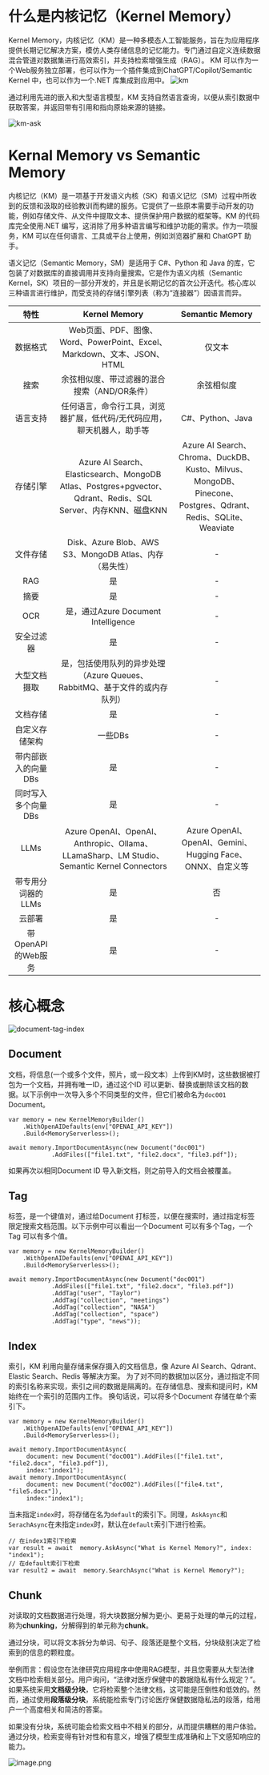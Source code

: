 # 什么是内核记忆（Kernel Memory）

Kernel Memory，内核记忆（KM）是一种多模态人工智能服务，旨在为应用程序提供长期记忆解决方案，模仿人类存储信息的记忆能力。专门通过自定义连续数据混合管道对数据集进行高效索引，并支持检索增强生成（RAG）。
KM 可以作为一个Web服务独立部署，也可以作为一个插件集成到ChatGPT/Copilot/Semantic Kernel 中，也可以作为一个.NET 库集成到应用中。
![km](attachment:image.png)

通过利用先进的嵌入和大型语言模型，KM 支持自然语言查询，以便从索引数据中获取答案，并返回带有引用和指向原始来源的链接。

![km-ask](attachment:image-2.png)


# Kernal Memory vs Semantic Memory

内核记忆（KM）是一项基于开发语义内核（SK）和语义记忆（SM）过程中所收到的反馈和汲取的经验教训而构建的服务。它提供了一些原本需要手动开发的功能，例如存储文件、从文件中提取文本、提供保护用户数据的框架等。KM 的代码库完全使用.NET 编写，这消除了用多种语言编写和维护功能的需求。作为一项服务，KM 可以在任何语言、工具或平台上使用，例如浏览器扩展和 ChatGPT 助手。

语义记忆（Semantic Memory，SM）是适用于 C#、Python 和 Java 的库，它包装了对数据库的直接调用并支持向量搜索。它是作为语义内核（Semantic Kernel，SK）项目的一部分开发的，并且是长期记忆的首次公开迭代。核心库以三种语言进行维护，而受支持的存储引擎列表（称为“连接器”）因语言而异。

| 特性 | Kernel Memory | Semantic Memory |
| :--: | :--: | :--: |
| 数据格式 | Web页面、PDF、图像、Word、PowerPoint、Excel、Markdown、文本、JSON、HTML | 仅文本 |
| 搜索 | 余弦相似度、带过滤器的混合搜索（AND/OR条件） | 余弦相似度 |
| 语言支持 | 任何语言，命令行工具，浏览器扩展，低代码/无代码应用，聊天机器人，助手等 | C#、Python、Java |
| 存储引擎 | Azure AI Search、Elasticsearch、MongoDB Atlas、Postgres+pgvector、Qdrant、Redis、SQL Server、内存KNN、磁盘KNN | Azure AI Search、Chroma、DuckDB、Kusto、Milvus、MongoDB、Pinecone、Postgres、Qdrant、Redis、SQLite、Weaviate |
| 文件存储 | Disk、Azure Blob、AWS S3、MongoDB Atlas、内存（易失性） | - |
| RAG | 是 | - |
| 摘要 | 是 | - |
| OCR | 是，通过Azure Document Intelligence | - |
| 安全过滤器 | 是 | - |
| 大型文档摄取 | 是，包括使用队列的异步处理（Azure Queues、RabbitMQ、基于文件的或内存队列） | - |
| 文档存储 | 是 | - |
| 自定义存储架构 | 一些DBs | - |
| 带内部嵌入的向量DBs | 是 | - |
| 同时写入多个向量DBs | 是 | - |
| LLMs | Azure OpenAI、OpenAI、Anthropic、Ollama、LLamaSharp、LM Studio、Semantic Kernel Connectors | Azure OpenAI、OpenAI、Gemini、Hugging Face、ONNX、自定义等 |
| 带专用分词器的LLMs | 是 | 否 |
| 云部署 | 是 | - |
| 带OpenAPI的Web服务 | 是 | - |

# 核心概念

![document-tag-index](attachment:image-2.png)

## Document
文档，将信息(一个或多个文件，照片，或一段文本）上传到KM时，这些数据被打包为一个文档，并拥有唯一ID，通过这个ID 可以更新、替换或删除该文档的数据。以下示例中一次导入多个不同类型的文件，但它们被命名为`doc001` Document。
```
var memory = new KernelMemoryBuilder()
    .WithOpenAIDefaults(env["OPENAI_API_KEY"])
    .Build<MemoryServerless>();

await memory.ImportDocumentAsync(new Document("doc001")
            .AddFiles(["file1.txt", "file2.docx", "file3.pdf"]);
```
如果再次以相同Document ID 导入新文档，则之前导入的文档会被覆盖。

## Tag
标签，是一个键值对，通过给Document 打标签，以便在搜索时，通过指定标签限定搜索文档范围。以下示例中可以看出一个Document 可以有多个Tag，一个Tag 可以有多个值。

```
var memory = new KernelMemoryBuilder()
    .WithOpenAIDefaults(env["OPENAI_API_KEY"])
    .Build<MemoryServerless>();
    
await memory.ImportDocumentAsync(new Document("doc001")
            .AddFiles(["file1.txt", "file2.docx", "file3.pdf"])
            .AddTag("user", "Taylor")
            .AddTag("collection", "meetings")
            .AddTag("collection", "NASA")
            .AddTag("collection", "space")
            .AddTag("type", "news"));
```

## Index
索引，KM 利用向量存储来保存摄入的文档信息，像 Azure AI Search、Qdrant、Elastic Search、Redis 等解决方案。
为了对不同的数据加以区分，通过指定不同的索引名称来实现，索引之间的数据是隔离的。在存储信息、搜索和提问时，KM始终在一个索引的范围内工作。
换句话说，可以将多个Document 存储在单个索引下。
```
var memory = new KernelMemoryBuilder()
    .WithOpenAIDefaults(env["OPENAI_API_KEY"])
    .Build<MemoryServerless>();
    
await memory.ImportDocumentAsync(
     document: new Document("doc001").AddFiles(["file1.txt", "file2.docx", "file3.pdf"]),
     index:"index1");
await memory.ImportDocumentAsync(
     document: new Document("doc002").AddFiles(["file4.txt", "file5.docx"]),
     index:"index1");
```
当未指定`index`时，将存储在名为`default`的索引下。同理，`AskAsync`和`SerachAsync`在未指定`index`时，默认在`default`索引下进行检索。
```
// 在index1索引下检索
var result = await  memory.AskAsync("What is Kernel Memory?", index: "index1");
// 在default索引下检索
var result2 = await  memory.SearchAsync("What is Kernel Memory?");
```

## Chunk

对读取的文档数据进行处理，将大块数据分解为更小、更易于处理的单元的过程，称为**chunking**，分解得到的单元称为**chunk**。

通过分块，可以将文本拆分为单词、句子、段落还是整个文档，分块级别决定了检索到的信息的颗粒度。

举例而言：假设您在法律研究应用程序中使用RAG模型，并且您需要从大型法律文档中检索相关部分。用户询问，“法律对医疗保健中的数据隐私有什么规定？”。
如果系统采用**文档级分块**，它将检索整个法律文档，这可能是压倒性和低效的。然而，通过使用**段落级分块**，系统能检索专门讨论医疗保健数据隐私法的段落，给用户一个高度相关和简洁的答案。

如果没有分块，系统可能会检索文档中不相关的部分，从而提供糟糕的用户体验。通过分块，检索变得有针对性和有意义，增强了模型生成准确和上下文感知响应的能力。

![image.png](attachment:image.png)


